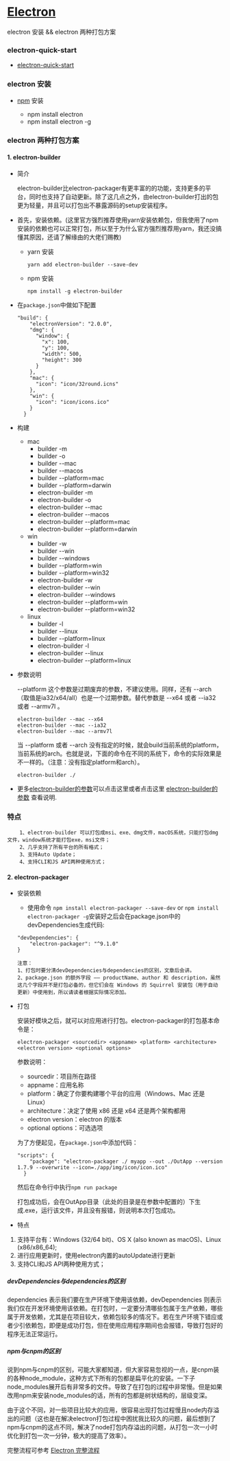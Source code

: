 # [Electron](https://electronjs.org/docs/tutorial/about)

electron 安装 &amp;&amp; electron 两种打包方案
### electron-quick-start

* [electron-quick-start](https://github.com/electron/electron-quick-start)
    
### electron 安装

* [npm](https://www.npmjs.com/package/electron) 安装
    
    * npm install electron 
    * npm install electron -g
    
### electron 两种打包方案

#### 1. electron-builder

* 简介

     electron-builder比electron-packager有更丰富的的功能，支持更多的平台，同时也支持了自动更新。除了这几点之外，由electron-builder打出的包更为轻量，并且可以打包出不暴露源码的setup安装程序。
 
* 首先，安装依赖。(这里官方强烈推荐使用yarn安装依赖包，但我使用了npm安装的依赖也可以正常打包，所以至于为什么官方强烈推荐用yarn，我还没搞懂其原因，还请了解缘由的大佬们赐教)
    + yarn 安装
        ````
        yarn add electron-builder --save-dev
        ````
    + npm 安装
        ````
        npm install -g electron-builder 
        ````

* 在`package.json`中做如下配置
    ````
    "build": {
        "electronVersion": "2.0.0",
        "dmg": {
          "window": {
            "x": 100,
            "y": 100,
            "width": 500,
            "height": 300
          }
        },
        "mac": {
          "icon": "icon/32round.icns"
        },
        "win": {
          "icon": "icon/icons.ico"
        }
      }
    ````
* 构建
    + mac
        * builder -m
        * builder -o
        * builder --mac
        * builder --macos
        * builder --platform=mac
        * builder --platform=darwin
        * electron-builder -m
        * electron-builder -o
        * electron-builder --mac
        * electron-builder --macos
        * electron-builder --platform=mac
        * electron-builder --platform=darwin
    + win
        * builder -w
        * builder --win
        * builder --windows
        * builder --platform=win
        * builder --platform=win32
        * electron-builder -w
        * electron-builder --win
        * electron-builder --windows
        * electron-builder --platform=win
        * electron-builder --platform=win32
    + linux
        * builder -l
        * builder --linux
        * builder --platform=linux
        * electron-builder -l
        * electron-builder --linux
        * electron-builder --platform=linux
        
* 参数说明

     --platform 这个参数是过期废弃的参数，不建议使用。同样，还有 --arch （取值是ia32/x64/all）也是一个过期参数。替代参数是 --x64 或者 --ia32 或者 --armv7l 。
  
    ````
    electron-builder --mac --x64
    electron-builder --mac --ia32
    electron-builder --mac --armv7l
    ````
    当 --platform 或者 --arch 没有指定的时候，就会build当前系统的platform，当前系统的arch。也就是说，下面的命令在不同的系统下，命令的实际效果是不一样的。（注意：没有指定platform和arch）。
    ````
    electron-builder ./
    ````
* 更多[electron-builder的参数](https://electron.org.cn/builder/index.html )可以点击这里或者点击这里 [electron-builder的参数](https://www.electron.build/) 查看说明.

### 特点
````
    1、electron-builder 可以打包成msi、exe、dmg文件，macOS系统，只能打包dmg文件，window系统才能打包exe，msi文件；
    2、几乎支持了所有平台的所有格式；
    3、支持Auto Update；
    4、支持CLI和JS API两种使用方式；
````
#### 2. electron-packager

* 安装依赖

    + 使用命令 `npm install electron-packager --save-dev` or `npm install electron-packager -g`安装好之后会在package.json中的devDependencies生成代码:
    ````
    "devDependencies": {
        "electron-packager": "^9.1.0"
    }
    ````
    ````
    注意：
    1、打包时要分清devDependencies与dependencies的区别，文章后会讲。
    2、package.json 的额外字段 —— productName、author 和 description，虽然这几个字段并不是打包必备的，但它们会在 Windows 的 Squirrel 安装包（用于自动更新）中使用到，所以请读者根据实际情况添加。
    ````
* 打包

    安装好模块之后，就可以对应用进行打包。electron-packager的打包基本命令是：
    ````
    electron-packager <sourcedir> <appname> <platform> <architecture> <electron version> <optional options>
    ````
    参数说明：
    
    + sourcedir：项目所在路径
    + appname：应用名称
    + platform：确定了你要构建哪个平台的应用（Windows、Mac 还是 Linux）
    + architecture：决定了使用 x86 还是 x64 还是两个架构都用
    + electron version：electron 的版本
    + optional options：可选选项
    
    为了方便起见，在`package.json`中添加代码：
    ````
    "scripts": {
        "package": "electron-packager ./ myapp --out ./OutApp --version 1.7.9 --overwrite --icon=./app/img/icon/icon.ico"
      }
    ```` 
    然后在命令行中执行`npm run package`
    
    打包成功后，会在OutApp目录（此处的目录是在参数中配置的）下生成.exe，运行该文件，并且没有报错，则说明本次打包成功。
    
* 特点
1. 支持平台有：Windows (32/64 bit)、OS X (also known as macOS)、Linux (x86/x86_64);
2. 进行应用更新时，使用electron内置的autoUpdate进行更新
3. 支持CLI和JS API两种使用方式；

##### devDependencies与dependencies的区别

dependencies 表示我们要在生产环境下使用该依赖，devDependencies 则表示我们仅在开发环境使用该依赖。在打包时，一定要分清哪些包属于生产依赖，哪些属于开发依赖，尤其是在项目较大，依赖包较多的情况下。若在生产环境下错应或者少引依赖包，即便是成功打包，但在使用应用程序期间也会报错，导致打包好的程序无法正常运行。

##### npm与cnpm的区别

说到npm与cnpm的区别，可能大家都知道，但大家容易忽视的一点，是cnpm装的各种node_module，这种方式下所有的包都是扁平化的安装。一下子node_modules展开后有非常多的文件。导致了在打包的过程中非常慢。但是如果改用npm来安装node_modules的话，所有的包都是树状结构的，层级变深。

由于这个不同，对一些项目比较大的应用，很容易出现打包过程慢且node内存溢出的问题（这也是在解决electron打包过程中困扰我比较久的问题，最后想到了npm与cnpm的这点不同，解决了node打包内存溢出的问题，从打包一次一小时优化到打包一次一分钟，极大的提高了效率）。

完整流程可参考 [Electron 完整流程](https://segmentfault.com/a/1190000012839354)